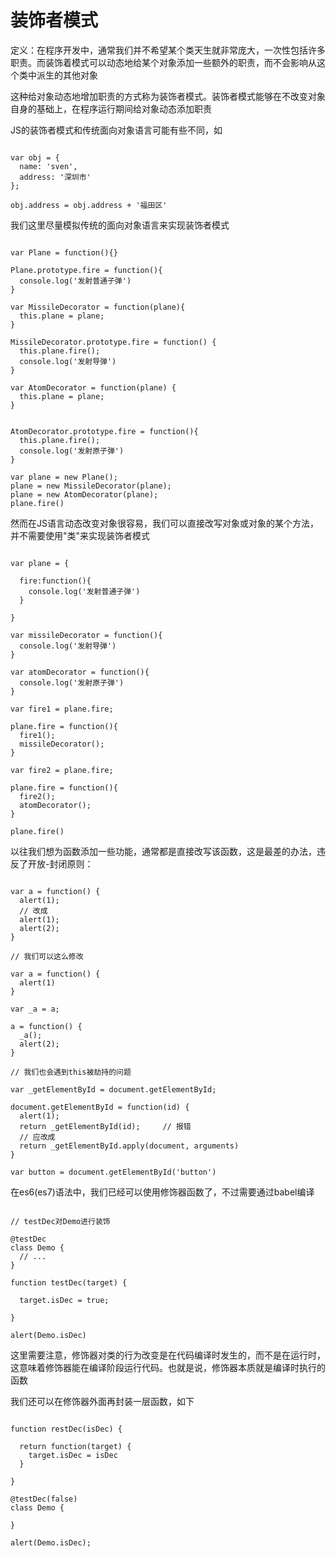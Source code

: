 # 装饰者模式 #

定义：在程序开发中，通常我们并不希望某个类天生就非常庞大，一次性包括许多职责。而装饰着模式可以动态地给某个对象添加一些额外的职责，而不会影响从这个类中派生的其他对象

这种给对象动态地增加职责的方式称为装饰者模式。装饰者模式能够在不改变对象自身的基础上，在程序运行期间给对象动态添加职责

JS的装饰者模式和传统面向对象语言可能有些不同，如

```

var obj = {
  name: 'sven',
  address: '深圳市'
};

obj.address = obj.address + '福田区'

```

我们这里尽量模拟传统的面向对象语言来实现装饰者模式

```

var Plane = function(){}

Plane.prototype.fire = function(){
  console.log('发射普通子弹')
}

var MissileDecorator = function(plane){
  this.plane = plane;
}

MissileDecorator.prototype.fire = function() {
  this.plane.fire();
  console.log('发射导弹')
}

var AtomDecorator = function(plane) {
  this.plane = plane;
}


AtomDecorator.prototype.fire = function(){
  this.plane.fire();
  console.log('发射原子弹')
}

var plane = new Plane();
plane = new MissileDecorator(plane);
plane = new AtomDecorator(plane);
plane.fire()

```

然而在JS语言动态改变对象很容易，我们可以直接改写对象或对象的某个方法，并不需要使用"类"来实现装饰者模式

```

var plane = {

  fire:function(){
    console.log('发射普通子弹')
  }

}

var missileDecorator = function(){
  console.log('发射导弹')
}

var atomDecorator = function(){
  console.log('发射原子弹')
}

var fire1 = plane.fire;

plane.fire = function(){
  fire1();
  missileDecorator();
}

var fire2 = plane.fire;

plane.fire = function(){
  fire2();
  atomDecorator();
}

plane.fire()

```

以往我们想为函数添加一些功能，通常都是直接改写该函数，这是最差的办法，违反了开放-封闭原则：

```

var a = function() {
  alert(1);
  // 改成
  alert(1);
  alert(2);
}

// 我们可以这么修改

var a = function() {
  alert(1)
}

var _a = a;

a = function() {
  _a();
  alert(2);
}

// 我们也会遇到this被劫持的问题

var _getElementById = document.getElementById;

document.getElementById = function(id) {
  alert(1);
  return _getElementById(id);     // 报错
  // 应改成
  return _getElementById.apply(document, arguments)
}

var button = document.getElementById('button')

```

在es6(es7)语法中，我们已经可以使用修饰器函数了，不过需要通过babel编译

```

// testDec对Demo进行装饰

@testDec
class Demo {
  // ...
}

function testDec(target) {

  target.isDec = true;

}

alert(Demo.isDec)

```

这里需要注意，修饰器对类的行为改变是在代码编译时发生的，而不是在运行时，这意味着修饰器能在编译阶段运行代码。也就是说，修饰器本质就是编译时执行的函数

我们还可以在修饰器外面再封装一层函数，如下

```

function restDec(isDec) {

  return function(target) {
    target.isDec = isDec
  }

}

@testDec(false)
class Demo {

}

alert(Demo.isDec);

```
